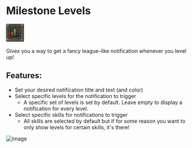 # Milestone Levels 
![icon.png](icon.png)

Gives you a way to get a fancy league-like notification whenever you level up!

## Features:

- Set your desired notification title and text (and color)
- Select specific levels for the notification to trigger
  - A specific set of levels is set by default. Leave empty to display a notification for every level.
- Select specific skills for notifications to trigger
  - All skills are selected by default but if for some reason you want to only show levels for certain skills, it's there!

![image](https://github.com/Antimated/milestone-levels/assets/2869409/34d345e2-6043-4597-ae18-dffac8dfa141)


